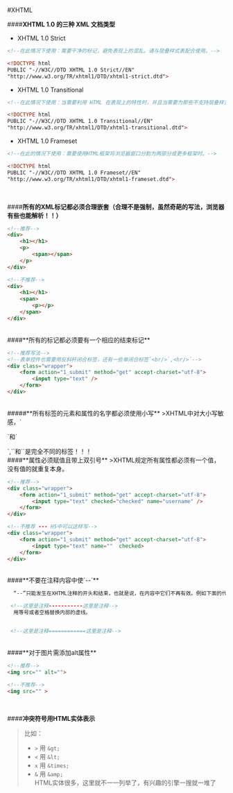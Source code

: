 #XHTML

####<i class="fa fa-check-square"></i>**XHTML 1.0 的三种 XML 文档类型**
- XHTML 1.0 Strict

```html
<!--在此情况下使用：需要干净的标记，避免表现上的混乱。请与层叠样式表配合使用。-->

<!DOCTYPE html
PUBLIC "-//W3C//DTD XHTML 1.0 Strict//EN" 
"http://www.w3.org/TR/xhtml1/DTD/xhtml1-strict.dtd">

```
- XHTML 1.0 Transitional

```html
<!--在此情况下使用：当需要利用 HTML 在表现上的特性时，并且当需要为那些不支持层叠样式表的浏览器编写 XHTML 时。-->

<!DOCTYPE html
PUBLIC "-//W3C//DTD XHTML 1.0 Transitional//EN"
"http://www.w3.org/TR/xhtml1/DTD/xhtml1-transitional.dtd">
```
- XHTML 1.0 Frameset

```html
<!--在此的情况下使用：需要使用HTML框架将浏览器窗口分割为两部分或更多框架时。-->

<!DOCTYPE html
PUBLIC "-//W3C//DTD XHTML 1.0 Frameset//EN"
"http://www.w3.org/TR/xhtml1/DTD/xhtml1-frameset.dtd">
```

<br>

####<i class="fa fa-check-square"></i>**所有的XML标记都必须合理嵌套（合理不是强制，虽然奇葩的写法，浏览器有些也能解析！！）**

```html
<!--推荐-->
<div>
    <h1></h1>
    <p>
        <span></span>
    </p>
</div>

<!--不推荐-->
<div>
    <h1></h1>
    <span>
        <p></p>
    </span>
</div>

```
<br>
####<i class="fa fa-check-square"></i>**所有的标记都必须要有一个相应的结束标记**

```html
<!--推荐写法-->
<!--表单控件也需要用反斜杆闭合标签，还有一些单闭合标签`<br/>`,<hr/>`-->
<div class="wrapper">
    <form action="1_submit" method="get" accept-charset="utf-8">
        <input type="text" />
    </form>
</div>

```
<br>
#####<i class="fa fa-check-square"></i>**所有标签的元素和属性的名字都必须使用小写**
>XHTML中对大小写敏感，`<p>`和`<P>`,`<BODY>`和`<body>`是完全不同的标签！！！

<br>
####<i class="fa fa-check-square"></i>**属性必须赋值且带上双引号**
>XHTML规定所有属性都必须有一个值，没有值的就重复本身。

```html
<!--推荐-->
<div class="wrapper">
    <form action="1_submit" method="get" accept-charset="utf-8">
        <input type="text" checked="checked" name="username" />
    </form>
</div>

<!--不推荐 --- H5中可以这样写-->
<div class="wrapper">
    <form action="1_submit" method="get" accept-charset="utf-8">
        <input type="text" name=""  checked>
    </form>
</div>


```
<br>
####<i class="fa fa-check-square"></i>**不要在注释内容中使`--`**

```html
  “--”只能发生在XHTML注释的开头和结束，也就是说，在内容中它们不再有效。例如下面的代码是无效的:     

 <!--这里是注释-----------这里是注释--> 
  用等号或者空格替换内部的虚线。  


 <!--这里是注释============这里是注释--> 
```

<br>
####<i class="fa fa-check-square"></i>**对于图片需添加alt属性**

```html
<!--推荐-->
<img src="" alt="">

<!--不推荐-->
<img src="" >
```
<br>

####<i class="fa fa-check-square"></i>**冲突符号用HTML实体表示**
>比如：
>- `>` 用 `&gt;`
>- `<` 用 `&lt;`
>- `x` 用 `&times;`
>- `&` 用 `&amp;` <br>
>HTML实体很多，这里就不一一列举了，有兴趣的引擎一搜就一堆了
